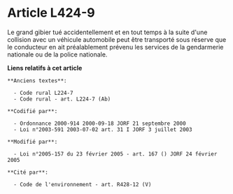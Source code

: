 # Article L424-9

Le grand gibier tué accidentellement et en tout temps à la suite d'une collision avec un véhicule automobile peut être
transporté sous réserve que le conducteur en ait préalablement prévenu les services de la gendarmerie nationale ou de la
police nationale.

**Liens relatifs à cet article**

	**Anciens textes**:

	  - Code rural L224-7
	  - Code rural - art. L224-7 (Ab)

	**Codifié par**:

	  - Ordonnance 2000-914 2000-09-18 JORF 21 septembre 2000
	  - Loi n°2003-591 2003-07-02 art. 31 I JORF 3 juillet 2003

	**Modifié par**:

	  - Loi n°2005-157 du 23 février 2005 - art. 167 () JORF 24 février 2005

	**Cité par**:

	  - Code de l'environnement - art. R428-12 (V)
